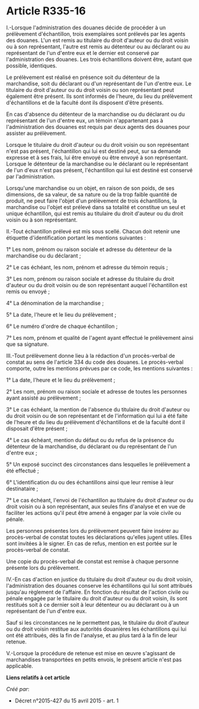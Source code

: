 # Article R335-16

I.-Lorsque l'administration des douanes décide de procéder à un prélèvement d'échantillon, trois exemplaires sont prélevés
par les agents des douanes. L'un est remis au titulaire du droit d'auteur ou du droit voisin ou à son représentant, l'autre
est remis au détenteur ou au déclarant ou au représentant de l'un d'entre eux et le dernier est conservé par l'administration
des douanes. Les trois échantillons doivent être, autant que possible, identiques. 

Le prélèvement est réalisé en présence soit du détenteur de la marchandise, soit du déclarant ou d'un représentant de l'un
d'entre eux. Le titulaire du droit d'auteur ou du droit voisin ou son représentant peut également être présent. Ils sont
informés de l'heure, du lieu du prélèvement d'échantillons et de la faculté dont ils disposent d'être présents. 

En cas d'absence du détenteur de la marchandise ou du déclarant ou du représentant de l'un d'entre eux, un témoin
n'appartenant pas à l'administration des douanes est requis par deux agents des douanes pour assister au prélèvement. 

Lorsque le titulaire du droit d'auteur ou du droit voisin ou son représentant n'est pas présent, l'échantillon qui lui est
destiné peut, sur sa demande expresse et à ses frais, lui être envoyé ou être envoyé à son représentant. Lorsque le détenteur
de la marchandise ou le déclarant ou le représentant de l'un d'eux n'est pas présent, l'échantillon qui lui est destiné est
conservé par l'administration. 

Lorsqu'une marchandise ou un objet, en raison de son poids, de ses dimensions, de sa valeur, de sa nature ou de la trop
faible quantité de produit, ne peut faire l'objet d'un prélèvement de trois échantillons, la marchandise ou l'objet est
prélevé dans sa totalité et constitue un seul et unique échantillon, qui est remis au titulaire du droit d'auteur ou du droit
voisin ou à son représentant. 

II.-Tout échantillon prélevé est mis sous scellé. Chacun doit retenir une étiquette d'identification portant les mentions
suivantes : 

1° Les nom, prénom ou raison sociale et adresse du détenteur de la marchandise ou du déclarant ; 

2° Le cas échéant, les nom, prénom et adresse du témoin requis ; 

3° Les nom, prénom ou raison sociale et adresse du titulaire du droit d'auteur ou du droit voisin ou de son représentant
auquel l'échantillon est remis ou envoyé ; 

4° La dénomination de la marchandise ; 

5° La date, l'heure et le lieu du prélèvement ; 

6° Le numéro d'ordre de chaque échantillon ; 

7° Les nom, prénom et qualité de l'agent ayant effectué le prélèvement ainsi que sa signature. 

III.-Tout prélèvement donne lieu à la rédaction d'un procès-verbal de constat au sens de l'article 334 du code des douanes.
Le procès-verbal comporte, outre les mentions prévues par ce code, les mentions suivantes : 

1° La date, l'heure et le lieu du prélèvement ; 

2° Les nom, prénom ou raison sociale et adresse de toutes les personnes ayant assisté au prélèvement ; 

3° Le cas échéant, la mention de l'absence du titulaire du droit d'auteur ou du droit voisin ou de son représentant et de
l'information qui lui a été faite de l'heure et du lieu du prélèvement d'échantillons et de la faculté dont il disposait
d'être présent ; 

4° Le cas échéant, mention du défaut ou du refus de la présence du détenteur de la marchandise, du déclarant ou du
représentant de l'un d'entre eux ; 

5° Un exposé succinct des circonstances dans lesquelles le prélèvement a été effectué ; 

6° L'identification du ou des échantillons ainsi que leur remise à leur destinataire ; 

7° Le cas échéant, l'envoi de l'échantillon au titulaire du droit d'auteur ou du droit voisin ou à son représentant, aux
seules fins d'analyse et en vue de faciliter les actions qu'il peut être amené à engager par la voie civile ou pénale. 

Les personnes présentes lors du prélèvement peuvent faire insérer au procès-verbal de constat toutes les déclarations
qu'elles jugent utiles. Elles sont invitées à le signer. En cas de refus, mention en est portée sur le procès-verbal de
constat. 

Une copie du procès-verbal de constat est remise à chaque personne présente lors du prélèvement. 

IV.-En cas d'action en justice du titulaire du droit d'auteur ou du droit voisin, l'administration des douanes conserve les
échantillons qui lui sont attribués jusqu'au règlement de l'affaire. En fonction du résultat de l'action civile ou pénale
engagée par le titulaire du droit d'auteur ou du droit voisin, ils sont restitués soit à ce dernier soit à leur détenteur ou
au déclarant ou à un représentant de l'un d'entre eux. 

Sauf si les circonstances ne le permettent pas, le titulaire du droit d'auteur ou du droit voisin restitue aux autorités
douanières les échantillons qui lui ont été attribués, dès la fin de l'analyse, et au plus tard à la fin de leur retenue. 

V.-Lorsque la procédure de retenue est mise en œuvre s'agissant de marchandises transportées en petits envois, le présent
article n'est pas applicable.

**Liens relatifs à cet article**

_Créé par_:

  - Décret n°2015-427 du 15 avril 2015 - art. 1

